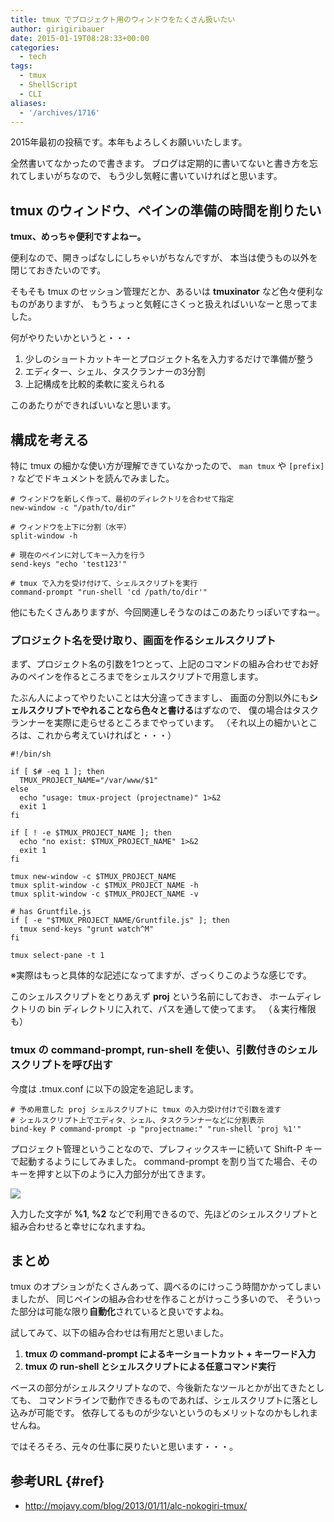 ```yaml
---
title: tmux でプロジェクト用のウィンドウをたくさん扱いたい
author: girigiribauer
date: 2015-01-19T08:28:33+00:00
categories:
  - tech
tags:
  - tmux
  - ShellScript
  - CLI
aliases:
  - '/archives/1716'
---
```

2015年最初の投稿です。本年もよろしくお願いいたします。

全然書いてなかったので書きます。 ブログは定期的に書いてないと書き方を忘れてしまいがちなので、 もう少し気軽に書いていければと思います。

## tmux のウィンドウ、ペインの準備の時間を削りたい

**tmux、めっちゃ便利ですよねー。**

便利なので、開きっぱなしにしちゃいがちなんですが、 本当は使うもの以外を閉じておきたいのです。

そもそも tmux のセッション管理だとか、あるいは **tmuxinator** など色々便利なものがありますが、 もうちょっと気軽にさくっと扱えればいいなーと思ってました。

何がやりたいかというと・・・

  1. 少しのショートカットキーとプロジェクト名を入力するだけで準備が整う
  2. エディター、シェル、タスクランナーの3分割
  3. 上記構成を比較的柔軟に変えられる

このあたりができればいいなと思います。

## 構成を考える

特に tmux の細かな使い方が理解できていなかったので、 `man tmux` や `[prefix] ?` などでドキュメントを読んでみました。

    # ウィンドウを新しく作って、最初のディレクトリを合わせて指定
    new-window -c "/path/to/dir"

    # ウィンドウを上下に分割（水平）
    split-window -h

    # 現在のペインに対してキー入力を行う
    send-keys "echo 'test123'"

    # tmux で入力を受け付けて、シェルスクリプトを実行
    command-prompt "run-shell 'cd /path/to/dir'"


他にもたくさんありますが、今回関連しそうなのはこのあたりっぽいですねー。

### プロジェクト名を受け取り、画面を作るシェルスクリプト

まず、プロジェクト名の引数を1つとって、上記のコマンドの組み合わせでお好みのペインを作るところまでをシェルスクリプトで用意します。

たぶん人によってやりたいことは大分違ってきますし、 画面の分割以外にも**シェルスクリプトでやれることなら色々と書ける**はずなので、 僕の場合はタスクランナーを実際に走らせるところまでやっています。 （それ以上の細かいところは、これから考えていければと・・・）

    #!/bin/sh

    if [ $# -eq 1 ]; then
      TMUX_PROJECT_NAME="/var/www/$1"
    else
      echo "usage: tmux-project (projectname)" 1>&2
      exit 1
    fi

    if [ ! -e $TMUX_PROJECT_NAME ]; then
      echo "no exist: $TMUX_PROJECT_NAME" 1>&2
      exit 1
    fi

    tmux new-window -c $TMUX_PROJECT_NAME
    tmux split-window -c $TMUX_PROJECT_NAME -h
    tmux split-window -c $TMUX_PROJECT_NAME -v

    # has Gruntfile.js
    if [ -e "$TMUX_PROJECT_NAME/Gruntfile.js" ]; then
      tmux send-keys "grunt watch^M"
    fi

    tmux select-pane -t 1


※実際はもっと具体的な記述になってますが、ざっくりこのような感じです。

このシェルスクリプトをとりあえず **proj** という名前にしておき、 ホームディレクトリの bin ディレクトリに入れて、パスを通して使ってます。 （＆実行権限も）

### tmux の command-prompt, run-shell を使い、引数付きのシェルスクリプトを呼び出す

今度は .tmux.conf に以下の設定を追記します。

    # 予め用意した proj シェルスクリプトに tmux の入力受け付けで引数を渡す
    # シェルスクリプト上でエディタ、シェル、タスクランナーなどに分割表示
    bind-key P command-prompt -p "projectname:" "run-shell 'proj %1'"


プロジェクト管理ということなので、プレフィックスキーに続いて Shift-P キーで起動するようにしてみました。 command-prompt を割り当てた場合、そのキーを押すと以下のように入力部分が出てきます。

![][1]

入力した文字が **%1**, **%2** などで利用できるので、先ほどのシェルスクリプトと組み合わせると幸せになれますね。

## まとめ

tmux のオプションがたくさんあって、調べるのにけっこう時間かかってしまいましたが、 同じペインの組み合わせを作ることがけっこう多いので、 そういった部分は可能な限り**自動化**されていると良いですよね。

試してみて、以下の組み合わせは有用だと思いました。

  1. **tmux の command-prompt によるキーショートカット + キーワード入力**
  2. **tmux の run-shell とシェルスクリプトによる任意コマンド実行**

ベースの部分がシェルスクリプトなので、今後新たなツールとかが出てきたとしても、 コマンドラインで動作できるものであれば、シェルスクリプトに落とし込みが可能です。 依存してるものが少ないというのもメリットなのかもしれませんね。

ではそろそろ、元々の仕事に戻りたいと思います・・・。

## 参考URL {#ref}

  * <http://mojavy.com/blog/2013/01/11/alc-nokogiri-tmux/>

 [1]: /img/2015/01/tmuxproj01.png
